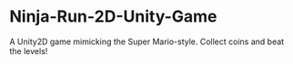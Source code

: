 # Ninja-Run-2D-Unity-Game

A Unity2D game mimicking the Super Mario-style. Collect coins and beat the levels!


